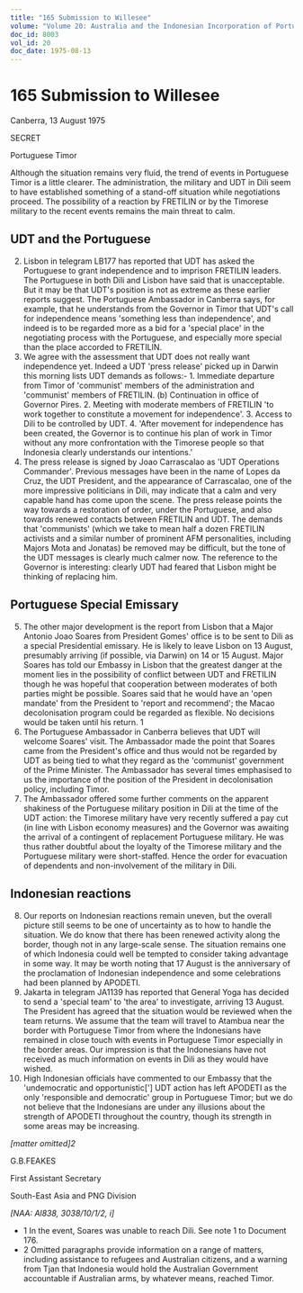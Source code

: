 ```yaml
---
title: "165 Submission to Willesee"
volume: "Volume 20: Australia and the Indonesian Incorporation of Portuguese Timor, 1974-1976"
doc_id: 8003
vol_id: 20
doc_date: 1975-08-13
---
```


# 165 Submission to Willesee

Canberra, 13 August 1975

SECRET

Portuguese Timor

Although the situation remains very fluid, the trend of events in Portuguese Timor is a little clearer. The administration, the military and UDT in Dili seem to have established something of a stand-off situation while negotiations proceed. The possibility of a reaction by FRETILIN or by the Timorese military to the recent events remains the main threat to calm.

## UDT and the Portuguese

  2. Lisbon in telegram LB177 has reported that UDT has asked the Portuguese to grant independence and to imprison FRETILIN leaders. The Portuguese in both Dili and Lisbon have said that is unacceptable. But it may be that UDT's position is not as extreme as these earlier reports suggest. The Portuguese Ambassador in Canberra says, for example, that he understands from the Governor in Timor that UDT's call for independence means 'something less than independence', and indeed is to be regarded more as a bid for a 'special place' in the negotiating process with the Portuguese, and especially more special than the place accorded to FRETILIN.
  3. We agree with the assessment that UDT does not really want independence yet. Indeed a UDT 'press release' picked up in Darwin this morning lists UDT demands as follows:- 
    1. Immediate departure from Timor of 'communist' members of the administration and 'communist' members of FRETILIN. (b) Continuation in office of Governor Pires.
    2. Meeting with moderate members of FRETILIN 'to work together to constitute a movement for independence'.
    3. Access to Dili to be controlled by UDT.
    4. 'After movement for independence has been created, the Governor is to continue his plan of work in Timor without any more confrontation with the Timorese people so that Indonesia clearly understands our intentions.'
  4. The press release is signed by Joao Carrascalao as 'UDT Operations Commander'. Previous messages have been in the name of Lopes da Cruz, the UDT President, and the appearance of Carrascalao, one of the more impressive politicians in Dili, may indicate that a calm and very capable hand has come upon the scene. The press release points the way towards a restoration of order, under the Portuguese, and also towards renewed contacts between FRETILIN and UDT. The demands that 'communists' (which we take to mean half a dozen FRETILIN activists and a similar number of prominent AFM personalities, including Majors Mota and Jonatas) be removed may be difficult, but the tone of the UDT messages is clearly much calmer now. The reference to the Governor is interesting: clearly UDT had feared that Lisbon might be thinking of replacing him. 

## Portuguese Special Emissary

  5. The other major development is the report from Lisbon that a Major Antonio Joao Soares from President Gomes' office is to be sent to Dili as a special Presidential emissary. He is likely to leave Lisbon on 13 August, presumably arriving (if possible, via Darwin) on 14 or 15 August. Major Soares has told our Embassy in Lisbon that the greatest danger at the moment lies in the possibility of conflict between UDT and FRETILIN though he was hopeful that cooperation between moderates of both parties might be possible. Soares said that he would have an 'open mandate' from the President to 'report and recommend'; the Macao decolonisation program could be regarded as flexible. No decisions would be taken until his return. 1
  6. The Portuguese Ambassador in Canberra believes that UDT will welcome Soares' visit. The Ambassador made the point that Soares came from the President's office and thus would not be regarded by UDT as being tied to what they regard as the 'communist' government of the Prime Minister. The Ambassador has several times emphasised to us the importance of the position of the President in decolonisation policy, including Timor.
  7. The Ambassador offered some further comments on the apparent shakiness of the Portuguese military position in Dili at the time of the UDT action: the Timorese military have very recently suffered a pay cut (in line with Lisbon economy measures) and the Governor was awaiting the arrival of a contingent of replacement Portuguese military. He was thus rather doubtful about the loyalty of the Timorese military and the Portuguese military were short-staffed. Hence the order for evacuation of dependents and non-involvement of the military in Dili. 

## Indonesian reactions

  8. Our reports on Indonesian reactions remain uneven, but the overall picture still seems to be one of uncertainty as to how to handle the situation. We do know that there has been renewed activity along the border, though not in any large-scale sense. The situation remains one of which Indonesia could well be tempted to consider taking advantage in some way. It may be worth noting that 17 August is the anniversary of the proclamation of Indonesian independence and some celebrations had been planned by APODETI.
  9. Jakarta in telegram JA1139 has reported that General Yoga has decided to send a 'special team' to 'the area' to investigate, arriving 13 August. The President has agreed that the situation would be reviewed when the team returns. We assume that the team will travel to Atambua near the border with Portuguese Timor from where the Indonesians have remained in close touch with events in Portuguese Timor especially in the border areas. Our impression is that the Indonesians have not received as much information on events in Dili as they would have wished.
  10. High Indonesian officials have commented to our Embassy that the 'undemocratic and opportunistic['] UDT action has left APODETI as the only 'responsible and democratic' group in Portuguese Timor; but we do not believe that the Indonesians are under any illusions about the strength of APODETI throughout the country, though its strength in some areas may be increasing.



_[matter omitted]2_

G.B.FEAKES

First Assistant Secretary

South-East Asia and PNG Division

_[NAA: Al838, 3038/10/1/2, i]_

  * 1 In the event, Soares was unable to reach Dili. See note 1 to Document 176. 
  * 2 Omitted paragraphs provide information on a range of matters, including assistance to refugees and Australian citizens, and a warning from Tjan that Indonesia would hold the Australian Government accountable if Australian arms, by whatever means, reached Timor.


